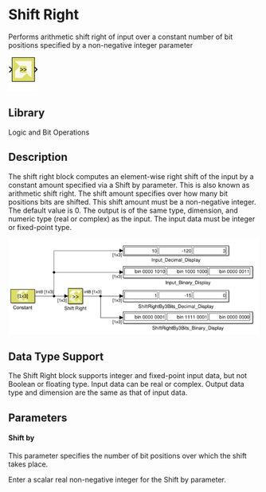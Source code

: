 # Shift Right

Performs arithmetic shift right of input over a constant number of bit
positions specified by a non-negative integer parameter

![](./Images/block.png)

## Library

Logic and Bit Operations

## Description

The shift right block computes an element-wise right shift of the input
by a constant amount specified via a Shift by parameter. This is also
known as arithmetic shift right. The shift amount specifies over how
many bit positions bits are shifted. This shift amount must be a
non-negative integer. The default value is 0. The output is of the same
type, dimension, and numeric type (real or complex) as the input. The
input data must be integer or fixed-point type.


![](./Images/ata1532106555834.png)

## Data Type Support

The Shift Right block supports integer and fixed-point input data, but
not Boolean or floating type. Input data can be real or complex. Output
data type and dimension are the same as that of input data.

## Parameters

#### Shift by
This parameter specifies the number of bit positions over which the
shift takes place.

Enter a scalar real non-negative integer for the Shift by parameter.
